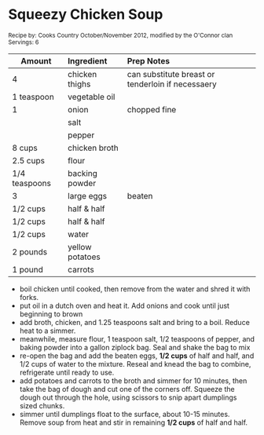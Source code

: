 # Squeezy Chicken Soup

<small>Recipe by: Cooks Country October/November 2012, modified by the O'Connor clan</small>
<small>Servings: 6</small>

| Amount        | Ingredient      | Prep Notes                                        |
| ------------- | :-------------- | :------------------------------------------------ |
| 4             | chicken thighs  | can substitute breast or tenderloin if necessaery |
| 1 teaspoon    | vegetable oil   |                                                   |
| 1             | onion           | chopped fine                                      |
|               | salt            |                                                   |
|               | pepper          |                                                   |
| 8 cups        | chicken broth   |                                                   |
| 2.5 cups      | flour           |                                                   |
| 1/4 teaspoons | backing powder  |                                                   |
| 3             | large eggs      | beaten                                            |
| 1/2 cups      | half & half     |                                                   |
| 1/2 cups      | half & half     |                                                   |
| 1/2 cups      | water           |                                                   |
| 2 pounds      | yellow potatoes |                                                   |
| 1 pound       | carrots         |                                                   |

- boil chicken until cooked, then remove from the water and shred it with forks.
- put oil in a dutch oven and heat it. Add onions and cook until just beginning to brown
- add broth, chicken, and 1.25 teaspoons salt and bring to a boil. Reduce heat to a simmer.
- meanwhile, measure flour, 1 teaspoon salt, 1/2 teaspoons of pepper, and baking powder into a gallon ziplock bag. Seal and shake the bag to mix
- re-open the bag and add the beaten eggs, **1/2 cups** of half and half, and 1/2 cups of water to the mixture. Reseal and knead the bag to combine, refrigerate until ready to use.
- add potatoes and carrots to the broth and simmer for 10 minutes, then take the bag of dough and cut one of the corners off. Squeeze the dough out through the hole, using scissors to snip apart dumplings sized chunks.
- simmer until dumplings float to the surface, about 10-15 minutes. Remove soup from heat and stir in remaining **1/2 cups** of half and half.

